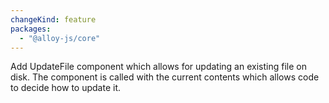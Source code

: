 ```yaml
---
changeKind: feature
packages:
  - "@alloy-js/core"
---
```


Add UpdateFile component which allows for updating an existing file on disk. The component is called with the current contents which allows code to decide how to update it.